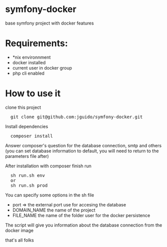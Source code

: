 # symfony-docker
base symfony project with docker features

# Requirements:
- *nix environnment
- docker installed
- current user in docker group
- php cli enabled

# How to use it
clone this project
<pre>
  git clone git@github.com:jguido/symfony-docker.git
</pre>

Install dependencies
<pre>
  composer install
</pre>

Answer composer's question for the database connection, smtp and others (you can set database information to default, you will need to return to the parameters file after)

After installation with composer finish run

<pre>
  sh run.sh env
  or
  sh run.sh prod
</pre>

You can specify some options in the sh file

- port => the external port use for accesing the database
- DOMAIN_NAME the name of the project
- FILE_NAME the name of the folder user for the docker persistence

The script will give you information about the database connection from the docker image

that's all folks
